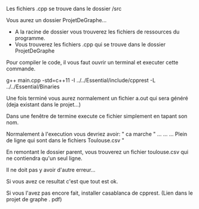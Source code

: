 Les fichiers .cpp se trouve dans le dossier /src

Vous aurez un dossier ProjetDeGraphe...

- A la racine de dossier vous trouverez les fichiers de ressources du programme.
- Vous trouverez les fichiers .cpp qui se trouve dans le dossier ProjetDeGraphe

Pour compiler le code, il vous faut ouvrir un terminal et executer cette commande.

g++ main.cpp -std=c++11 -I  ../../Essential/include/cpprest -L ../../Essential/Binaries

Une fois terminé vous aurez normalement un fichier a.out qui sera généré (deja existant dans le projet...)

Dans une fenêtre de termine execute ce fichier simplement en tapant son nom.

Normalement à l'execution vous devriez avoir:
	" ca marche "
	...
	...
	... 
	Plein de ligne qui sont dans le fichiers Toulouse.csv "
	
En remontant le dossier parent, vous trouverez un fichier toulouse.csv qui ne contiendra qu'un seul ligne.

Il ne doit pas y avoir d'autre erreur...


Si vous avez ce resultat c'est que tout est ok.


Si vous l'avez pas encore fait, installer casablanca de cpprest. (Lien dans le projet de graphe . pdf)